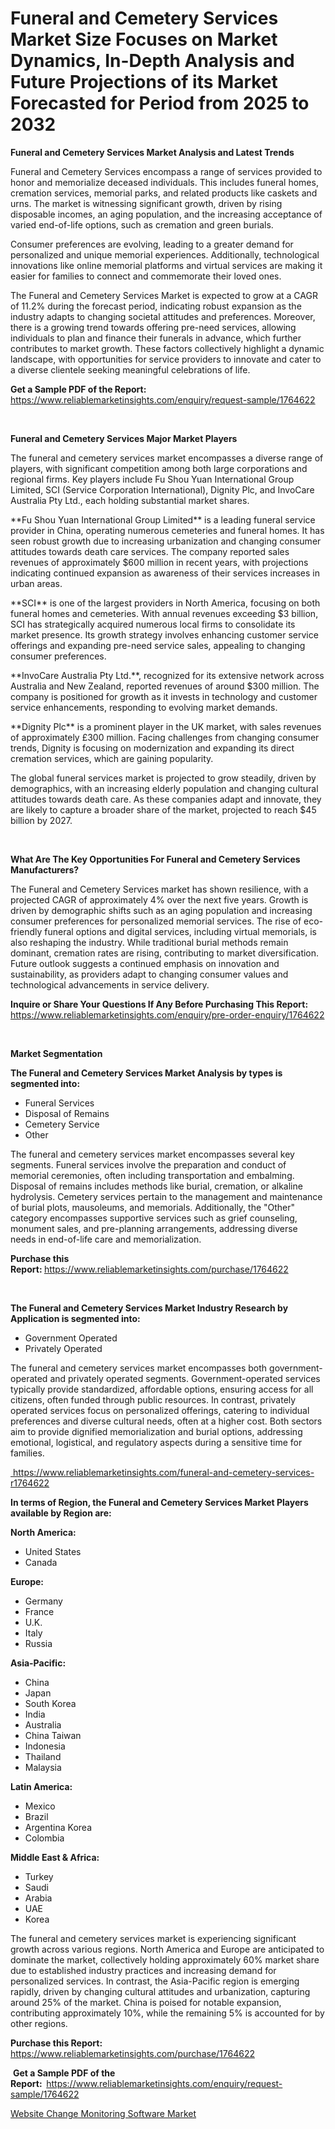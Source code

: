 <p><h1>Funeral and Cemetery Services Market Size Focuses on Market Dynamics, In-Depth Analysis and Future Projections of its Market Forecasted for Period from 2025 to 2032</h1></p><p><strong>Funeral and Cemetery Services Market Analysis and Latest Trends</strong></p>
<p><p>Funeral and Cemetery Services encompass a range of services provided to honor and memorialize deceased individuals. This includes funeral homes, cremation services, memorial parks, and related products like caskets and urns. The market is witnessing significant growth, driven by rising disposable incomes, an aging population, and the increasing acceptance of varied end-of-life options, such as cremation and green burials. </p><p>Consumer preferences are evolving, leading to a greater demand for personalized and unique memorial experiences. Additionally, technological innovations like online memorial platforms and virtual services are making it easier for families to connect and commemorate their loved ones. </p><p>The Funeral and Cemetery Services Market is expected to grow at a CAGR of 11.2% during the forecast period, indicating robust expansion as the industry adapts to changing societal attitudes and preferences. Moreover, there is a growing trend towards offering pre-need services, allowing individuals to plan and finance their funerals in advance, which further contributes to market growth. These factors collectively highlight a dynamic landscape, with opportunities for service providers to innovate and cater to a diverse clientele seeking meaningful celebrations of life.</p></p>
<p><strong>Get a Sample PDF of the Report:&nbsp;</strong> <a href="https://www.reliablemarketinsights.com/enquiry/request-sample/1764622?utm_campaign=2982&utm_medium=2&utm_source=Github&utm_content=ia&utm_term=10032025&utm_id=funeral-and-cemetery-services">https://www.reliablemarketinsights.com/enquiry/request-sample/1764622</a></p>
<p>&nbsp;</p>
<p><strong>Funeral and Cemetery Services Major Market Players</strong></p>
<p><p>The funeral and cemetery services market encompasses a diverse range of players, with significant competition among both large corporations and regional firms. Key players include Fu Shou Yuan International Group Limited, SCI (Service Corporation International), Dignity Plc, and InvoCare Australia Pty Ltd., each holding substantial market shares.</p><p>**Fu Shou Yuan International Group Limited** is a leading funeral service provider in China, operating numerous cemeteries and funeral homes. It has seen robust growth due to increasing urbanization and changing consumer attitudes towards death care services. The company reported sales revenues of approximately $600 million in recent years, with projections indicating continued expansion as awareness of their services increases in urban areas.</p><p>**SCI** is one of the largest providers in North America, focusing on both funeral homes and cemeteries. With annual revenues exceeding $3 billion, SCI has strategically acquired numerous local firms to consolidate its market presence. Its growth strategy involves enhancing customer service offerings and expanding pre-need service sales, appealing to changing consumer preferences.</p><p>**InvoCare Australia Pty Ltd.**, recognized for its extensive network across Australia and New Zealand, reported revenues of around $300 million. The company is positioned for growth as it invests in technology and customer service enhancements, responding to evolving market demands.</p><p>**Dignity Plc** is a prominent player in the UK market, with sales revenues of approximately £300 million. Facing challenges from changing consumer trends, Dignity is focusing on modernization and expanding its direct cremation services, which are gaining popularity.</p><p>The global funeral services market is projected to grow steadily, driven by demographics, with an increasing elderly population and changing cultural attitudes towards death care. As these companies adapt and innovate, they are likely to capture a broader share of the market, projected to reach $45 billion by 2027.</p></p>
<p>&nbsp;</p>
<p><strong>What Are The Key Opportunities For Funeral and Cemetery Services Manufacturers?</strong></p>
<p><p>The Funeral and Cemetery Services market has shown resilience, with a projected CAGR of approximately 4% over the next five years. Growth is driven by demographic shifts such as an aging population and increasing consumer preferences for personalized memorial services. The rise of eco-friendly funeral options and digital services, including virtual memorials, is also reshaping the industry. While traditional burial methods remain dominant, cremation rates are rising, contributing to market diversification. Future outlook suggests a continued emphasis on innovation and sustainability, as providers adapt to changing consumer values and technological advancements in service delivery.</p></p>
<p><strong>Inquire or Share Your Questions If Any Before Purchasing This Report:</strong> <a href="https://www.reliablemarketinsights.com/enquiry/pre-order-enquiry/1764622?utm_campaign=2982&utm_medium=2&utm_source=Github&utm_content=ia&utm_term=10032025&utm_id=funeral-and-cemetery-services">https://www.reliablemarketinsights.com/enquiry/pre-order-enquiry/1764622</a></p>
<p>&nbsp;</p>
<p><strong>Market Segmentation</strong></p>
<p><strong>The Funeral and Cemetery Services Market Analysis by types is segmented into:</strong></p>
<p><ul><li>Funeral Services</li><li>Disposal of Remains</li><li>Cemetery Service</li><li>Other</li></ul></p>
<p><p>The funeral and cemetery services market encompasses several key segments. Funeral services involve the preparation and conduct of memorial ceremonies, often including transportation and embalming. Disposal of remains includes methods like burial, cremation, or alkaline hydrolysis. Cemetery services pertain to the management and maintenance of burial plots, mausoleums, and memorials. Additionally, the "Other" category encompasses supportive services such as grief counseling, monument sales, and pre-planning arrangements, addressing diverse needs in end-of-life care and memorialization.</p></p>
<p><strong>Purchase this Report:&nbsp;</strong><a href="https://www.reliablemarketinsights.com/purchase/1764622?utm_campaign=2982&utm_medium=2&utm_source=Github&utm_content=ia&utm_term=10032025&utm_id=funeral-and-cemetery-services">https://www.reliablemarketinsights.com/purchase/1764622</a></p>
<p>&nbsp;</p>
<p><strong>The Funeral and Cemetery Services Market Industry Research by Application is segmented into:</strong></p>
<p><ul><li>Government Operated</li><li>Privately Operated</li></ul></p>
<p><p>The funeral and cemetery services market encompasses both government-operated and privately operated segments. Government-operated services typically provide standardized, affordable options, ensuring access for all citizens, often funded through public resources. In contrast, privately operated services focus on personalized offerings, catering to individual preferences and diverse cultural needs, often at a higher cost. Both sectors aim to provide dignified memorialization and burial options, addressing emotional, logistical, and regulatory aspects during a sensitive time for families.</p></p>
<p><a href="https://www.reliablemarketinsights.com/funeral-and-cemetery-services-r1764622?utm_campaign=2982&utm_medium=2&utm_source=Github&utm_content=ia&utm_term=10032025&utm_id=funeral-and-cemetery-services">&nbsp;https://www.reliablemarketinsights.com/funeral-and-cemetery-services-r1764622</a></p>
<p><strong>In terms of Region, the Funeral and Cemetery Services Market Players available by Region are:</strong></p>
<p>
    <p> <strong> North America: </strong>
        <ul>
            <li>United States</li>
            <li>Canada</li>
        </ul>
        </p> 
    <p> <strong> Europe: </strong>
        <ul>
            <li>Germany</li>
            <li>France</li>
            <li>U.K.</li>
            <li>Italy</li>
            <li>Russia</li>
        </ul>
        </p> 
    <p> <strong> Asia-Pacific: </strong>
        <ul>
            <li>China</li>
            <li>Japan</li>
            <li>South Korea</li>
            <li>India</li>
            <li>Australia</li>
            <li>China Taiwan</li>
            <li>Indonesia</li>
            <li>Thailand</li>
            <li>Malaysia</li>
        </ul>
        </p> 
    <p> <strong> Latin America: </strong>
        <ul>
            <li>Mexico</li>
            <li>Brazil</li>
            <li>Argentina Korea</li>
            <li>Colombia</li>
        </ul>
        </p> 
    <p> <strong> Middle East & Africa: </strong>
        <ul>
            <li>Turkey</li>
            <li>Saudi</li>
            <li>Arabia</li>
            <li>UAE</li>
            <li>Korea</li>
        </ul>
    </p>
    </p>
<p><p>The funeral and cemetery services market is experiencing significant growth across various regions. North America and Europe are anticipated to dominate the market, collectively holding approximately 60% market share due to established industry practices and increasing demand for personalized services. In contrast, the Asia-Pacific region is emerging rapidly, driven by changing cultural attitudes and urbanization, capturing around 25% of the market. China is poised for notable expansion, contributing approximately 10%, while the remaining 5% is accounted for by other regions.</p></p>
<p><strong>Purchase this Report: </strong><a href="https://www.reliablemarketinsights.com/purchase/1764622?utm_campaign=2982&utm_medium=2&utm_source=Github&utm_content=ia&utm_term=10032025&utm_id=funeral-and-cemetery-services">https://www.reliablemarketinsights.com/purchase/1764622</a></p>
<p>&nbsp;<strong>Get a Sample PDF of the Report:&nbsp;&nbsp;</strong><a href="https://www.reliablemarketinsights.com/enquiry/request-sample/1764622?utm_campaign=2982&utm_medium=2&utm_source=Github&utm_content=ia&utm_term=10032025&utm_id=funeral-and-cemetery-services">https://www.reliablemarketinsights.com/enquiry/request-sample/1764622</a></p>
<p><strong></strong></p>
<p><p><a href="https://github.com/haaszgettre6/Market-Research-Report-List-1/blob/main/website-change-monitoring-software-market.md?utm_campaign=2982&utm_medium=2&utm_source=Github&utm_content=ia&utm_term=10032025&utm_id=funeral-and-cemetery-services">Website Change Monitoring Software Market</a></p></p>